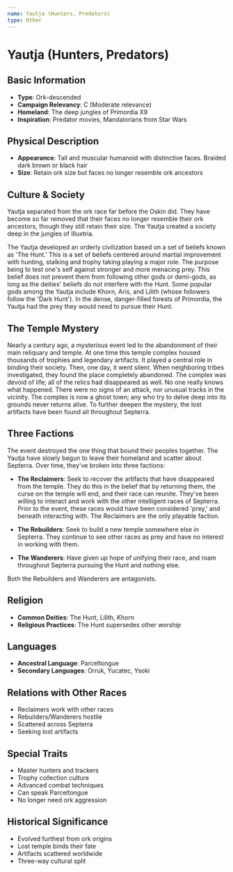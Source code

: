 ```yaml
---
name: Yautja (Hunters, Predators)
type: Other
---
```


# Yautja (Hunters, Predators)

## Basic Information
- **Type**: Ork-descended
- **Campaign Relevancy**: C (Moderate relevance)
- **Homeland**: The deep jungles of Primordia X9
- **Inspiration**: Predator movies, Mandalorians from Star Wars

## Physical Description
- **Appearance**: Tall and muscular humanoid with distinctive faces. Braided dark brown or black hair
- **Size**: Retain ork size but faces no longer resemble ork ancestors

## Culture & Society
Yautja separated from the ork race far before the Oskin did. They have become so far removed that their faces no longer resemble their ork ancestors, though they still retain their size. The Yautja created a society deep in the jungles of Illuxtria.

The Yautja developed an orderly civilization based on a set of beliefs known as 'The Hunt.' This is a set of beliefs centered around martial improvement with hunting, stalking and trophy taking playing a major role. The purpose being to test one's self against stronger and more menacing prey. This belief does not prevent them from following other gods or demi-gods, as long as the deities' beliefs do not interfere with the Hunt. Some popular gods among the Yautja include Khorn, Aris, and Lilith (whose followers follow the 'Dark Hunt'). In the dense, danger-filled forests of Primordia, the Yautja had the prey they would need to pursue their Hunt.

## The Temple Mystery
Nearly a century ago, a mysterious event led to the abandonment of their main reliquary and temple. At one time this temple complex housed thousands of trophies and legendary artifacts. It played a central role in binding their society. Then, one day, it went silent. When neighboring tribes investigated, they found the place completely abandoned. The complex was devoid of life; all of the relics had disappeared as well. No one really knows what happened. There were no signs of an attack, nor unusual tracks in the vicinity. The complex is now a ghost town; any who try to delve deep into its grounds never returns alive. To further deepen the mystery, the lost artifacts have been found all throughout Septerra.

## Three Factions
The event destroyed the one thing that bound their peoples together. The Yautja have slowly begun to leave their homeland and scatter about Septerra. Over time, they've broken into three factions:

- **The Reclaimers**: Seek to recover the artifacts that have disappeared from the temple. They do this in the belief that by returning them, the curse on the temple will end, and their race can reunite. They've been willing to interact and work with the other intelligent races of Septerra. Prior to the event, these races would have been considered 'prey,' and beneath interacting with. The Reclaimers are the only playable faction.

- **The Rebuilders**: Seek to build a new temple somewhere else in Septerra. They continue to see other races as prey and have no interest in working with them.

- **The Wanderers**: Have given up hope of unifying their race, and roam throughout Septerra pursuing the Hunt and nothing else.

Both the Rebuilders and Wanderers are antagonists.

## Religion
- **Common Deities**: The Hunt, Lilith, Khorn
- **Religious Practices**: The Hunt supersedes other worship

## Languages
- **Ancestral Language**: Parceltongue
- **Secondary Languages**: Orruk, Yucatec, Ysoki

## Relations with Other Races
- Reclaimers work with other races
- Rebuilders/Wanderers hostile
- Scattered across Septerra
- Seeking lost artifacts

## Special Traits
- Master hunters and trackers
- Trophy collection culture
- Advanced combat techniques
- Can speak Parceltongue
- No longer need ork aggression

## Historical Significance
- Evolved furthest from ork origins
- Lost temple binds their fate
- Artifacts scattered worldwide
- Three-way cultural split